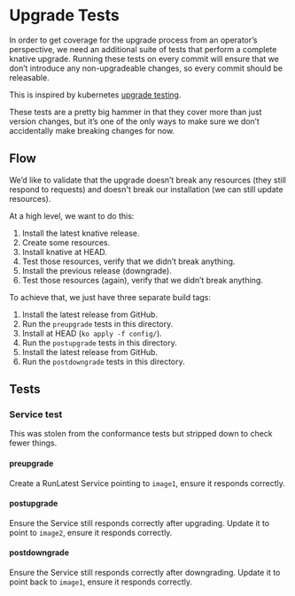 # Upgrade Tests

In order to get coverage for the upgrade process from an operator’s perspective,
we need an additional suite of tests that perform a complete knative upgrade.
Running these tests on every commit will ensure that we don’t introduce any
non-upgradeable changes, so every commit should be releasable.

This is inspired by kubernetes
[upgrade testing](https://github.com/kubernetes/community/blob/master/contributors/devel/e2e-tests.md#version-skewed-and-upgrade-testing).

These tests are a pretty big hammer in that they cover more than just version
changes, but it’s one of the only ways to make sure we don’t accidentally make
breaking changes for now.

## Flow

We’d like to validate that the upgrade doesn’t break any resources (they still
respond to requests) and doesn't break our installation (we can still update
resources).

At a high level, we want to do this:

1. Install the latest knative release.
1. Create some resources.
1. Install knative at HEAD.
1. Test those resources, verify that we didn’t break anything.
1. Install the previous release (downgrade).
1. Test those resources (again), verify that we didn’t break anything.

To achieve that, we just have three separate build tags:

1. Install the latest release from GitHub.
1. Run the `preupgrade` tests in this directory.
1. Install at HEAD (`ko apply -f config/`).
1. Run the `postupgrade` tests in this directory.
1. Install the latest release from GitHub.
1. Run the `postdowngrade` tests in this directory.

## Tests

### Service test

This was stolen from the conformance tests but stripped down to check fewer
things.

#### preupgrade

Create a RunLatest Service pointing to `image1`, ensure it responds correctly.

#### postupgrade

Ensure the Service still responds correctly after upgrading.
Update it to point to `image2`, ensure it responds correctly.

#### postdowngrade

Ensure the Service still responds correctly after downgrading.
Update it to point back to `image1`, ensure it responds correctly.
